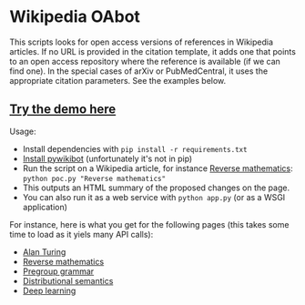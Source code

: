 Wikipedia OAbot
===============

This scripts looks for open access versions of references in Wikipedia articles.
If no URL is provided in the citation template, it adds one that points to an open access repository where the reference is available (if we can find one). In the special cases of arXiv or PubMedCentral, it uses the appropriate citation parameters. See the examples below.

[Try the demo here](https://tools.wmflabs.org/oabot/)
-----------------------------------------------------

Usage:
* Install dependencies with `pip install -r requirements.txt`
* [Install pywikibot](https://www.mediawiki.org/wiki/Manual:Pywikibot/Installation) (unfortunately it's not in pip)
* Run the script on a Wikipedia article, for instance [Reverse mathematics](http://en.wikipedia.org/wiki/Reverse_mathematics):
  `python poc.py "Reverse mathematics"`
* This outputs an HTML summary of the proposed changes on the page.
* You can also run it as a web service with `python app.py` (or as a WSGI application)

For instance, here is what you get for the following pages (this takes some time to load as it yiels many API calls):
* [Alan Turing](https://tools.wmflabs.org/oabot/process?name=Alan+Turing)
* [Reverse mathematics](https://tools.wmflabs.org/oabot/process?name=Reverse+mathematics)
* [Pregroup grammar](https://tools.wmflabs.org/oabot/process?name=Pregroup+grammar)
* [Distributional semantics](https://tools.wmflabs.org/oabot/process?name=Distributional+semantics)
* [Deep learning](https://tools.wmflabs.org/oabot/process?name=Deep+learning)
